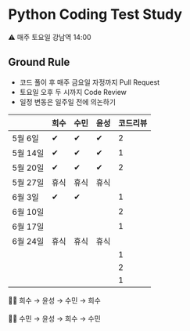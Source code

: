 # Python Coding Test Study

<aside>
⚠️ 매주 토요일 강남역 14:00

</aside>

## Ground Rule

- 코드 풀이 후 매주 금요일 자정까지 Pull Request
- 토요일 오후 두 시까지 Code Review
- 일정 변동은 일주일 전에 의논하기

|        | 희수 | 수민 | 윤성 | 코드리뷰 |
|--------|----| --- | -- |------|
| 5월 6일  | ✔  | ✔ | ✔ | 2    |
| 5월 14일 | ✔  | ✔ | ✔| 1    |
| 5월 20일 | ✔  | ✔ | ✔| 2    |
| 5월 27일 | 휴식 | 휴식 | 휴식 |      |
| 6월 3일  | ✔  | ✔ | | 1    |
| 6월 10일 |    |  | | 2    |
| 6월 17일 |    |  | | 1    |
| 6월 24일 | 휴식 | 휴식 | 휴식 |      |
|        |    |  | | 1    |
|        |    |  | | 2    |
|        |    |  | | 1    |

<aside>
☝🏻 희수 → 윤성 → 수민 → 희수

</aside>
<br>
<aside>
🤞🏻 수민 → 윤성 → 희수 → 수민

</aside>
